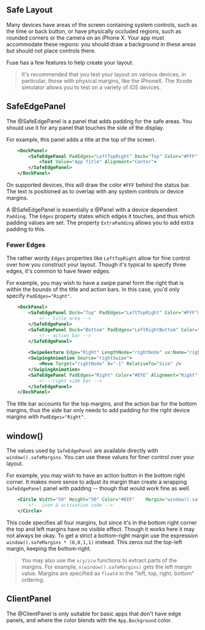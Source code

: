 ## Safe Layout

Many devices have areas of the screen containing system controls, such as the time or back button, or have physically occluded regions, such as rounded corners or the camera on an iPhone X. Your app must accommodate these regions: you should draw a background in these areas but should not place controls there.

Fuse has a few features to help create your layout.

> It's recommended that you test your layout on various devices, in particular, those with physical margins, like the iPhoneX. The Xcode simulator allows you to test on a variety of iOS devices.


## SafeEdgePanel

The @SafeEdgePanel is a panel that adds padding for the safe areas.  You should use it for any panel that touches the side of the display.

For example, this panel adds a title at the top of the screen.

```xml
    <DockPanel>
        <SafeEdgePanel PadEdges="LeftTopRight" Dock="Top" Color="#FFF" ExtraPadding="2">
            <Text Value="App Title" Alignment="Center">
        </SafeEdgePanel>
    </DockPanel>
```
  
On supported devices, this will draw the color `#FFF` behind the status bar. The text is positioned as to overlap with any system controls or device margins.

A @SafeEdgePanel is essentially a @Panel with a device dependent `Padding`. The `Edges` property states which edges it touches, and thus which padding values are set. The property `ExtraPadding` allows you to add extra padding to this.

### Fewer Edges

The rather wordy `Edges` properties like `LeftTopRight` allow for fine control over how you construct your layout. Though it's typical to specify three edges, it's common to have fewer edges.

For example, you may wish to have a swipe panel form the right that is within the bounds of the title and action bars. In this case, you'd only specify `PadEdges="Right"`.

```xml
    <DockPanel>
        <SafeEdgePanel Dock="Top" PadEdges="LeftTopRight" Color="#FFF">
            <!-- title area -->
        </SafeEdgePanel>
        <SafeEdgePanel Dock="Bottom" PadEdges="LeftRightBottom" Color="#FFF">
            <!-- action bar -->
        </SafeEdgePanel>
        
        <SwipeGesture Edge="Right" LengthNode="rightNode" ux:Name="rightSwipe" Type="Active" />
        <SwipingAnimation Source="rightSwipe">
            <Move Target="rightNode" X="-1" RelativeTo="Size" />
        </SwipingAnimation>
        <SafeEdgePanel PadEdges="Right" Color="#EFE" Alignment="Right" Anchor="0%,50%" ux:Name="rightNode" MinEdgePadding="10,5">
            <!-- right side bar -->
        </SafeEdgePanel>
    </DockPanel>
```
 
The title bar accounts for the top margins, and the action bar for the bottom margins, thus the side bar only needs to add padding for the right device margins with `PadEdges="Right"`.


## window()

The values used by `SafeEdgePanel` are available directly with `window().safeMargins`. You can use these values for finer control over your layout.

For example, you may wish to have an action button in the bottom right corner. It makes more sense to adjust its margin than create a wrapping `SafeEdgePanel` panel with padding -- though that would work fine as well.

```xml
    <Circle Width="50" Height="50" Color="#EEF"    Margin="window().safeMargins">
        <!-- icon & activation code -->
    </Circle>
```

This code specifies all four margins, but since it's in the bottom right corner the top and left margins have no visible effect.  Though it works here it may not always be okay. To get a strict a bottom-right margin use the expression `window().safeMargins * (0,0,1,1)` instead. This zeros out the top-left margin, keeping the bottom-right.

> You may also use the `x/y/z/w` functions to extract parts of the margins. For example, `x(window().safeMargins)` gets the left margin value. Margins are specified as `float4` in the "left, top, right, bottom" ordering.


## ClientPanel

The @ClientPanel is only suitable for basic apps that don't have edge panels, and where the color blends with the `App.Background` color.
